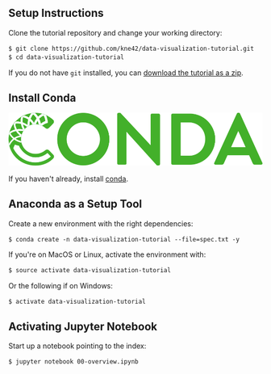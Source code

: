 ## Setup Instructions

Clone the tutorial repository and change your working directory:
```bash
$ git clone https://github.com/kne42/data-visualization-tutorial.git
$ cd data-visualization-tutorial
```

If you do not have `git` installed, you can
[download the tutorial as a zip](https://github.com/kne42/data-visualization-tutorial/archive/master.zip).


## Install Conda

[![Install Conda](./res/conda_logo.svg)](https://conda.io/miniconda)

If you haven't already, install [conda](https://conda.io/miniconda).

## Anaconda as a Setup Tool

Create a new environment with the right dependencies:
```
$ conda create -n data-visualization-tutorial --file=spec.txt -y
```

If you're on MacOS or Linux, activate the environment with:
```bash
$ source activate data-visualization-tutorial
```

Or the following if on Windows:
```bash
$ activate data-visualization-tutorial
```

## Activating Jupyter Notebook

Start up a notebook pointing to the index:
```bash
$ jupyter notebook 00-overview.ipynb
```
